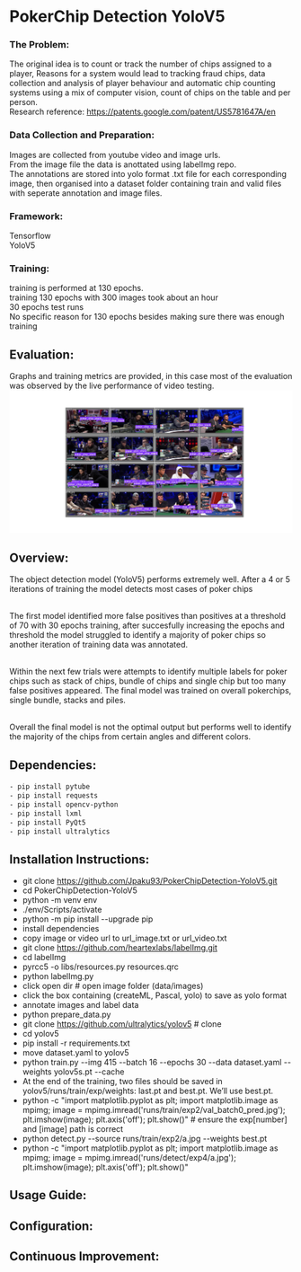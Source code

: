 # PokerChip Detection YoloV5

 ### The Problem:
 The original idea is to count or track the number of chips assigned to a player, Reasons for a system would lead to tracking fraud chips, data collection and analysis of player behaviour and automatic chip counting systems using a mix of computer vision, count of chips on the table and per person.
 <br/>
 Research reference: https://patents.google.com/patent/US5781647A/en

 ### Data Collection and Preparation: 
 Images are collected from youtube video and image urls.  <br />
 From the image file the data is anottated using labelImg repo. <br />
 The annotations are stored into yolo format .txt file for each corresponding image, then organised into a dataset folder containing train and valid files with seperate annotation and image files. <br />   

 ### Framework:
Tensorflow <br /> 
YoloV5 <br />

 ### Training: 
 training is performed at 130 epochs. <br />
 training 130 epochs with 300 images took about an hour<br />
 30 epochs test runs <br />
 No specific reason for 130 epochs besides making sure there was enough training  <br />

## Evaluation:
Graphs and training metrics are provided, in this case most of the evaluation was observed by the live performance of video testing.
![http://url/to/img.png](https://github.com/Jpaku93/PokerChipDetection-YoloV5/blob/main/sample_img.png)


## Overview:
The object detection model (YoloV5) performs extremely well. After a 4 or 5 iterations of training the model detects most cases of poker chips <br /><br />

The first model identified more false positives than positives at a threshold of 70 with 30 epochs training, after succesfully increasing the epochs and threshold the model struggled to identify a majority of poker chips so another iteration of training data was annotated. <br /><br />

Within the next few trials were attempts to identify multiple labels for poker chips such as stack of chips, bundle of chips and single chip but too many false positives appeared. The final model was trained on overall pokerchips, single bundle, stacks and piles. <br /><br />

Overall the final model is not the optimal output but performs well to identify the majority of the chips from certain angles and different colors. <br />

## Dependencies: 
    - pip install pytube
    - pip install requests
    - pip install opencv-python
    - pip install lxml
    - pip install PyQt5
    - pip install ultralytics



## Installation Instructions:
- git clone https://github.com/Jpaku93/PokerChipDetection-YoloV5.git
- cd PokerChipDetection-YoloV5
- python -m venv env
- ./env/Scripts/activate
- python -m pip install --upgrade pip
- install dependencies
- copy image or video url to url_image.txt or url_video.txt
- git clone https://github.com/heartexlabs/labelImg.git
- cd labelImg
- pyrcc5 -o libs/resources.py resources.qrc
- python labelImg.py
- click open dir # open image folder (data/images)
- click the box containing (createML, Pascal<Voc>, yolo) to save as yolo format 
- annotate images and label data
- python prepare_data.py
- git clone https://github.com/ultralytics/yolov5  # clone
- cd yolov5
- pip install -r requirements.txt
- move dataset.yaml to yolov5
- python train.py --img 415 --batch 16 --epochs 30 --data dataset.yaml --weights yolov5s.pt --cache
- At the end of the training, two files should be saved in yolov5/runs/train/exp/weights: last.pt and best.pt. We’ll use best.pt.
- python -c "import matplotlib.pyplot as plt; import matplotlib.image as mpimg; image = mpimg.imread('runs/train/exp2/val_batch0_pred.jpg'); plt.imshow(image); plt.axis('off'); plt.show()" # ensure the exp[number] and [image] path is correct  
- python detect.py --source runs/train/exp2/a.jpg --weights best.pt
- python -c "import matplotlib.pyplot as plt; import matplotlib.image as mpimg; image = mpimg.imread('runs/detect/exp4/a.jpg'); plt.imshow(image); plt.axis('off'); plt.show()"

## Usage Guide: 

## Configuration: 

## Continuous Improvement: 
